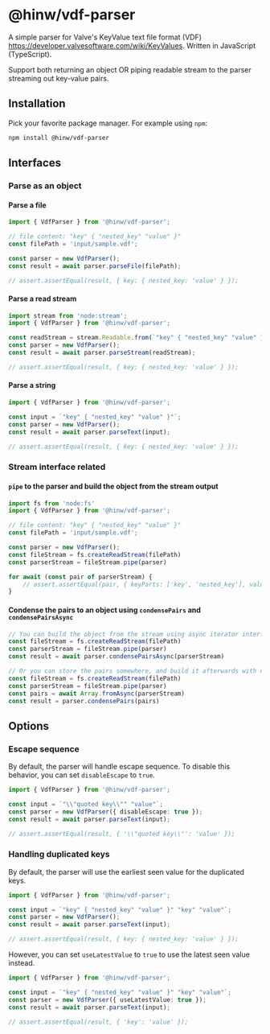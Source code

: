# @hinw/vdf-parser

A simple parser for Valve's KeyValue text file format (VDF) https://developer.valvesoftware.com/wiki/KeyValues. Written in JavaScript (TypeScript).

Support both returning an object OR piping readable stream to the parser streaming out key-value pairs.

## Installation

Pick your favorite package manager. For example using `npm`:

```bash
npm install @hinw/vdf-parser
```

## Interfaces

### Parse as an object

#### Parse a file

```ts
import { VdfParser } from '@hinw/vdf-parser';

// file content: "key" { "nested_key" "value" }"
const filePath = 'input/sample.vdf';

const parser = new VdfParser();
const result = await parser.parseFile(filePath);

// assert.assertEqual(result, { key: { nested_key: 'value' } });
```

#### Parse a read stream

```ts
import stream from 'node:stream';
import { VdfParser } from '@hinw/vdf-parser';

const readStream = stream.Readable.from(`"key" { "nested_key" "value" }"`);
const parser = new VdfParser();
const result = await parser.parseStream(readStream);

// assert.assertEqual(result, { key: { nested_key: 'value' } });
```

#### Parse a string

```ts
import { VdfParser } from '@hinw/vdf-parser';

const input = `"key" { "nested_key" "value" }"`;
const parser = new VdfParser();
const result = await parser.parseText(input);

// assert.assertEqual(result, { key: { nested_key: 'value' } });
```

### Stream interface related

#### `pipe` to the parser and build the object from the stream output

```ts
import fs from 'node:fs'
import { VdfParser } from '@hinw/vdf-parser';

// file content: "key" { "nested_key" "value" }"
const filePath = 'input/sample.vdf';

const parser = new VdfParser();
const fileStream = fs.createReadStream(filePath)
const parserStream = fileStream.pipe(parser)

for await (const pair of parserStream) {
    // assert.assertEqual(pair, { keyParts: ['key', 'nested_key'], value: 'value' });
}
```

#### Condense the pairs to an object using `condensePairs` and `condensePairsAsync`

```ts
// You can build the object from the stream using async iterator interface:
const fileStream = fs.createReadStream(filePath)
const parserStream = fileStream.pipe(parser)
const result = await parser.condensePairsAsync(parserStream)

// Or you can store the pairs somewhere, and build it afterwards with normal iterator interface:
const fileStream = fs.createReadStream(filePath)
const parserStream = fileStream.pipe(parser)
const pairs = await Array.fromAsync(parserStream)
const result = parser.condensePairs(pairs)

```

## Options

### Escape sequence

By default, the parser will handle escape sequence. To disable this behavior, you can set `disableEscape` to `true`.

```ts
import { VdfParser } from '@hinw/vdf-parser';

const input = `"\\"quoted key\\"" "value"`;
const parser = new VdfParser({ disableEscape: true });
const result = await parser.parseText(input);

// assert.assertEqual(result, { '\\"quoted key\\"': 'value' });
```

### Handling duplicated keys

By default, the parser will use the earliest seen value for the duplicated keys.

```ts
import { VdfParser } from '@hinw/vdf-parser';

const input = `"key" { "nested_key" "value" }" "key" "value"`;
const parser = new VdfParser();
const result = await parser.parseText(input);

// assert.assertEqual(result, { key: { nested_key: 'value' } });
```

However, you can set `useLatestValue` to `true` to use the latest seen value instead.

```ts
import { VdfParser } from '@hinw/vdf-parser';

const input = `"key" { "nested_key" "value" }" "key" "value"`;
const parser = new VdfParser({ useLatestValue: true });
const result = await parser.parseText(input);

// assert.assertEqual(result, { 'key': 'value' });
```
